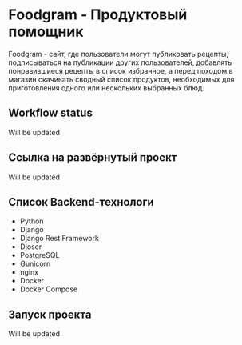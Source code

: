 # Foodgram - Продуктовый помощник

Foodgram - сайт, где пользователи могут публиковать рецепты, подписываться на публикации других пользователей, добавлять понравившиеся рецепты в список избранное, а перед походом в магазин скачивать сводный список продуктов, необходимых для приготовления одного или нескольких выбранных блюд.

## Workflow status

Will be updated

## Ссылка на развёрнутый проект

Will be updated

## Список Backend-технологи

- Python
- Django
- Django Rest Framework
- Djoser
- PostgreSQL
- Gunicorn
- nginx
- Docker
- Docker Compose

## Запуск проекта

Will be updated
